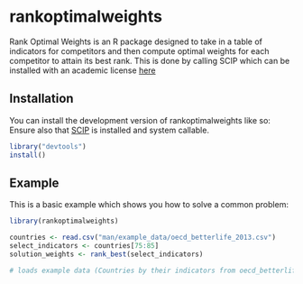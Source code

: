 
<!-- README.md is generated from README.Rmd. Please edit that file -->

# rankoptimalweights

<!-- badges: start -->
<!-- badges: end -->

Rank Optimal Weights is an R package designed to take in a table of
indicators for competitors and then compute optimal weights for each
competitor to attain its best rank. This is done by calling SCIP which
can be installed with an academic license
[here](https://www.scipopt.org/index.php#download)

## Installation

You can install the development version of rankoptimalweights like so:
Ensure also that [SCIP](https://www.scipopt.org/index.php#download) is
installed and system callable.

``` r
library("devtools")
install()
```

## Example

This is a basic example which shows you how to solve a common problem:

``` r
library(rankoptimalweights)

countries <- read.csv("man/example_data/oecd_betterlife_2013.csv")
select_indicators <- countries[75:85]
solution_weights <- rank_best(select_indicators)

# loads example data (Countries by their indicators from oecd_betterlife index and selects a table of the relevent indicators)
```
